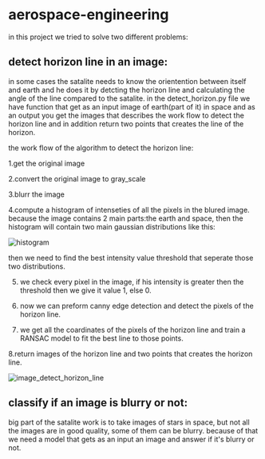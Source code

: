 # aerospace-engineering
in this project we tried to solve two different problems:
## detect horizon line in an image:
in some cases the satalite needs to know the orientention between itself and earth and he does it by detcting the horizon line and calculating the 
angle of the line compared to the satalite.
in the detect_horizon.py file we have function that get as an input image of earth(part of it) in space and as an output you get the images that describes the work flow to detect the horizon line and in addition return two points that creates the line of the horizon.

the work flow of the algorithm to detect the horizon line:

1.get the original image

2.convert the original image to gray_scale

3.blurr the image

4.compute a histogram of intenseties of all the pixels in the blured image. because the image contains 2 main parts:the earth and space, then the histogram will contain two main gaussian distributions like this:



![histogram](https://github.com/Matan-Hodadov/aerospace-engineering/assets/61780283/d0b4433e-d893-4cda-ac00-e6e08c1b44b3)

then we need to find the best intensity value threshold that seperate those two distributions.

5. we check every pixel in the image, if his intensity is greater then the threshold then we give it value 1, else 0.

6. now we can preform canny edge detection and detect the pixels of the horizon line.

7. we get all the coardinates of the pixels of the horizon line and train a RANSAC model to fit the best line to those points.

8.return images of the horizon line and two points that creates the horizon line.


![image_detect_horizon_line](https://github.com/Matan-Hodadov/aerospace-engineering/assets/61780283/e37a26e1-ba74-49ec-9154-408b750def80)


## classify if an image is blurry or not:
big part of the satalite work is to take images of stars in space, but not all the images are in good quality, some of them can be blurry.
because of that we need a model that gets as an input an image and answer if it's blurry or not.


